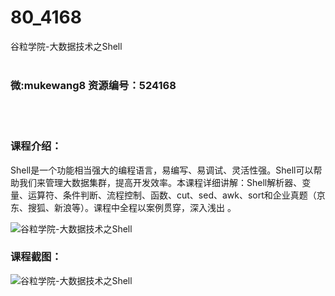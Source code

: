 # 80_4168
谷粒学院-大数据技术之Shell
<br/></br>
<h3>微:mukewang8 资源编号：524168</h3>
<br/></br>
<h3>课程介绍：</h3>
<p><a title="查看与 Shell 相关的文章" target="_blank">Shell</a>是一个功能相当强大的编程语言，易编写、易调试、灵活性强。<a title="查看与 Shell 相关的文章" target="_blank">Shell</a>可以帮助我们来管理大数据集群，提高开发效率。本课程详细讲解：Shell解析器、变量、运算符、条件判断、流程控制、函数、cut、sed、awk、sort和企业真题（京东、搜狐、新浪等）。课程中全程以案例贯穿，深入浅出 。</p>
<p><img src="https://www.ko996.com/wp-content/uploads/img/2018/10/1-28-300x194.png" alt="谷粒学院-大数据技术之Shell"></p>
<h3>课程截图：</h3>
<p><img src="https://www.ko996.com/wp-content/uploads/img/2018/10/3-16.png" alt="谷粒学院-大数据技术之Shell"></p>

